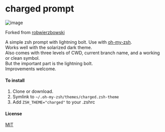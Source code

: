 # charged prompt

![image](https://user-images.githubusercontent.com/10169730/149968252-14f5b6af-9b37-4109-9fdf-35da30a7bee6.png)

Forked from  [robwierzbowski](https://github.com/robwierzbowski/charged-zsh-theme)

A simple zsh prompt with lightning bolt. Use with [oh-my-zsh](https://github.com/robbyrussell/oh-my-zsh).  
Works well with the solarized dark theme.  
Also comes with three levels of CWD, current branch name, and a working or clean symbol.  
But the important part is the lightning bolt.  
Improvements welcome.

#### To install

1. Clone or download.
2. Symlink to `~/.oh-my-zsh/themes/charged.zsh-theme`
3. Add `ZSH_THEME="charged"` to your .zshrc

#### License

[MIT](http://en.wikipedia.org/wiki/MIT_License)
